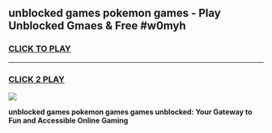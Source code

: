 
## unblocked games pokemon games - Play Unblocked Gmaes & Free #w0myh
<h3>
<a href="https://news.freeplayer.one?title=unblocked_games_pokemon_games&ref=03M">CLICK TO PLAY</a></h3>
<hr>

<h3>
<a href="https://news.freeplayer.one?title=unblocked_games_pokemon_games&ref=03M">CLICK 2 PLAY</a>
  
</h3>

<a href="https://news.freeplayer.one?title=unblocked_games_pokemon_games&ref=03M"><img src="https://clearcache.store/games.png"></a>


**unblocked games pokemon games games unblocked: Your Gateway to Fun and Accessible Online Gaming**
